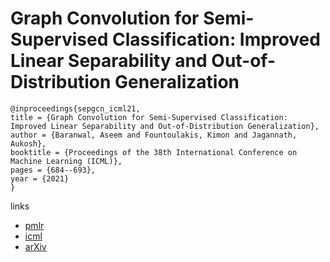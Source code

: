 # Graph Convolution for Semi-Supervised Classification: Improved Linear Separability and Out-of-Distribution Generalization

```
@inproceedings{sepgcn_icml21,
title = {Graph Convolution for Semi-Supervised Classification: Improved Linear Separability and Out-of-Distribution Generalization},
author = {Baranwal, Aseem and Fountoulakis, Kimon and Jagannath, Aukosh},
booktitle = {Proceedings of the 38th International Conference on Machine Learning (ICML)},
pages = {684--693},
year = {2021}
}
```

links
- [pmlr](http://proceedings.mlr.press/v139/baranwal21a.html)
- [icml](https://icml.cc/Conferences/2021/ScheduleMultitrack?event=8742)
- [arXiv](https://arxiv.org/abs/2102.06966)
